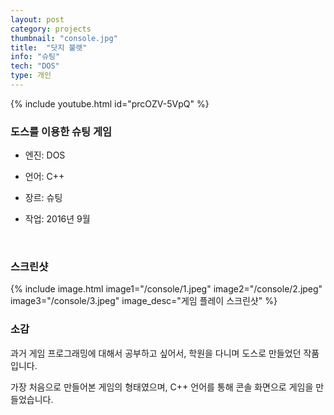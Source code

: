 ```yaml
---
layout: post
category: projects
thumbnail: "console.jpg"
title:  "닷지 불렛"
info: "슈팅"
tech: "DOS"
type: 개인
---
```


<!--{% include video.html id="console" %}-->
{% include youtube.html id="prcOZV-5VpQ" %}

### 도스를 이용한 슈팅 게임
* 엔진: DOS

* 언어: C++

* 장르: 슈팅

* 작업: 2016년 9월
<br>

### 스크린샷
{% include image.html
  image1="/console/1.jpeg"
  image2="/console/2.jpeg"
  image3="/console/3.jpeg"
  image_desc="게임 플레이 스크린샷"
%}

### 소감
과거 게임 프로그래밍에 대해서 공부하고 싶어서, 학원을 다니며 도스로 만들었던 작품입니다.

가장 처음으로 만들어본 게임의 형태였으며, C++ 언어를 통해 콘솔 화면으로 게임을 만들었습니다.